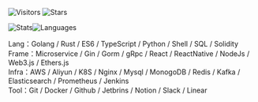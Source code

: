 <!-- Badge -->
![Visitors](https://visitor-badge.laobi.icu/badge?page_id=CcccFz.spiders&left_text=Visitors)
![Stars](https://img.shields.io/github/stars/CcccFz?label=Stars)

<!-- Stats -->
![Stats](https://github-readme-stats.vercel.app/api?username=CcccFz&hide_title=false&hide_border=true&show_icons=false&include_all_commits=true&count_private=true&line_height=20&theme=dracula)![Languages](https://github-readme-stats.vercel.app/api/top-langs/?username=CcccFz&hide_title=false&hide_border=true&layout=compact&theme=dracula)

Lang：Golang / Rust / ES6 / TypeScript / Python / Shell / SQL / Solidity  
Frame：Microservice / Gin / Gorm / gRpc / React / ReactNative / NodeJs / Web3.js / Ethers.js  
Infra：AWS / Aliyun / K8S / Nginx / Mysql / MonogoDB / Redis / Kafka / Elasticsearch / Prometheus / Jenkins  
Tool：Git / Docker / Github / Jetbrins / Notion / Slack / Linear  
